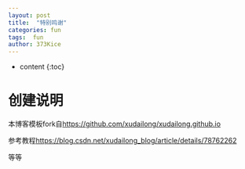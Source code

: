 ```yaml
---
layout: post
title:  "特别鸣谢"
categories: fun
tags:  fun
author: 373Kice
---
```

* content
{:toc}

# 创建说明

本博客模板fork自<https://github.com/xudailong/xudailong.github.io>

参考教程<https://blog.csdn.net/xudailong_blog/article/details/78762262>

等等